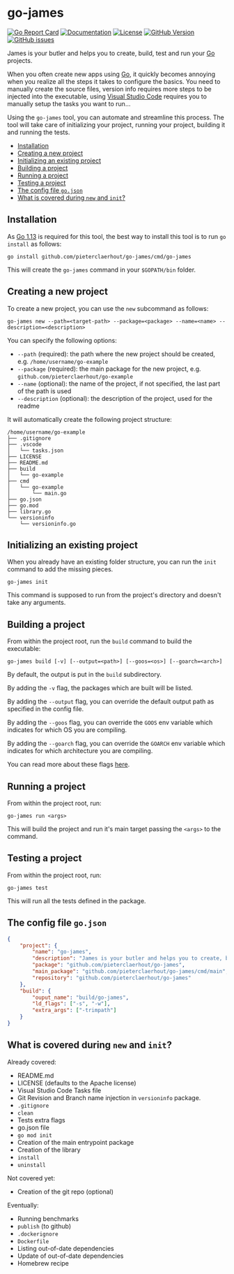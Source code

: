 # go-james

[![Go Report Card](https://goreportcard.com/badge/github.com/pieterclaerhout/go-james)](https://goreportcard.com/report/github.com/pieterclaerhout/go-james) [![Documentation](https://godoc.org/github.com/pieterclaerhout/go-james?status.svg)](http://godoc.org/github.com/pieterclaerhout/go-james) [![License](https://img.shields.io/badge/license-Apache%20v2-orange.svg)](https://github.com/pieterclaerhout/go-james/raw/master/LICENSE) [![GitHub Version](https://badge.fury.io/gh/pieterclaerhout%2Fgo-james.svg)](https://badge.fury.io/gh/pieterclaerhout%2Fgo-james) [![GitHub issues](https://img.shields.io/github/issues/pieterclaerhout/go-james.svg)](https://github.com/pieterclaerhout/go-james/issues)

James is your butler and helps you to create, build, test and run your [Go](https://golang.org) projects.

When you often create new apps using [Go](https://golang.org), it quickly becomes annoying when you realize all the steps it takes to configure the basics. You need to manually create the source files, version info requires more steps to be injected into the executable, using [Visual Studio Code](https://code.visualstudio.com) requires you to manually setup the tasks you want to run…

Using the `go-james` tool, you can automate and streamline this process. The tool will take care of initializing your project, running your project, building it and running the tests.

<!-- TOC depthFrom:2 -->

- [Installation](#installation)
- [Creating a new project](#creating-a-new-project)
- [Initializing an existing project](#initializing-an-existing-project)
- [Building a project](#building-a-project)
- [Running a project](#running-a-project)
- [Testing a project](#testing-a-project)
- [The config file `go.json`](#the-config-file-gojson)
- [What is covered during `new` and `init`?](#what-is-covered-during-new-and-init)

<!-- /TOC -->

## Installation

As [Go 1.13](https://golang.org) is required for this tool, the best way to install this tool is to run `go install` as follows:

```
go install github.com/pieterclaerhout/go-james/cmd/go-james
```

This will create the `go-james` command in your `$GOPATH/bin` folder.

## Creating a new project

To create a new project, you can use the `new` subcommand as follows:

```
go-james new --path=<target-path> --package=<package> --name=<name> --description=<description>
```

You can specify the following options:

* `--path` (required): the path where the new project should be created, e.g. `/home/username/go-example`
* `--package` (required): the main package for the new project, e.g. `github.com/pieterclaerhout/go-example`
* `--name` (optional): the name of the project, if not specified, the last part of the path is used
* `--description` (optional): the description of the project, used for the readme

It will automatically create the following project structure:

```
/home/username/go-example
├── .gitignore
├── .vscode
│   └── tasks.json
├── LICENSE
├── README.md
├── build
│   └── go-example
├── cmd
│   └── go-example
│       └── main.go
├── go.json
├── go.mod
├── library.go
└── versioninfo
    └── versioninfo.go
```

## Initializing an existing project

When you already have an existing folder structure, you can run the `init` command to add the missing pieces.

```
go-james init
```

This command is supposed to run from the project's directory and doesn't take any arguments.

## Building a project

From within the project root, run the `build` command to build the executable:

```
go-james build [-v] [--output=<path>] [--goos=<os>] [--goarch=<arch>]
```

By default, the output is put in the `build` subdirectory.

By adding the `-v` flag, the packages which are built will be listed.

By adding the `--output` flag, you can override the default output path as specified in the config file.

By adding the `--goos` flag, you can override the `GOOS` env variable which indicates for which OS you are compiling.

By adding the `--goarch` flag, you can override the `GOARCH` env variable which indicates for which architecture you are compiling.

You can read more about these flags [here](https://golang.org/doc/install/source#environment).

## Running a project

From within the project root, run:

```
go-james run <args>
```

This will build the project and run it's main target passing the `<args>` to the command.

## Testing a project

From within the project root, run:

```
go-james test
```

This will run all the tests defined in the package.

## The config file `go.json`

```json
{
    "project": {
        "name": "go-james",
        "description": "James is your butler and helps you to create, build, test and run your Go projects",
        "package": "github.com/pieterclaerhout/go-james",
        "main_package": "github.com/pieterclaerhout/go-james/cmd/main",
        "repository": "github.com/pieterclaerhout/go-james"
    },
    "build": {
        "ouput_name": "build/go-james",
        "ld_flags": ["-s", "-w"],
        "extra_args": ["-trimpath"]
    }
}
```

## What is covered during `new` and `init`?

Already covered:

* README.md
* LICENSE (defaults to the Apache license)
* Visual Studio Code Tasks file
* Git Revision and Branch name injection in `versioninfo` package.
* `.gitignore`
* `clean`
* Tests extra flags
* go.json file
* `go mod init`
* Creation of the main entrypoint package
* Creation of the library
* `install`
* `uninstall`

Not covered yet:

* Creation of the git repo (optional)

Eventually:

* Running benchmarks
* `publish` (to github)
* `.dockerignore`
* `Dockerfile`
* Listing out-of-date dependencies
* Update of out-of-date dependencies
* Homebrew recipe
